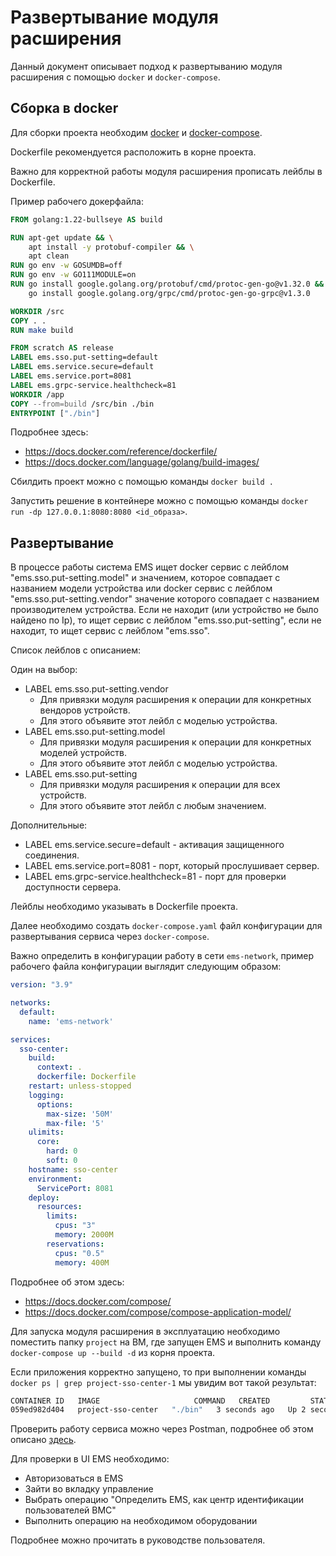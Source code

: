 # Развертывание модуля расширения

Данный документ описывает подход к развертыванию модуля расширения с помощью `docker` и `docker-compose`.

## Сборка в docker

Для сборки проекта необходим [docker](https://docs.docker.com/build/building/packaging/) и [docker-compose](https://docs.docker.com/compose/).

Dockerfile рекомендуется расположить в корне проекта.

Важно для корректной работы модуля расширения прописать лейблы в Dockerfile.

Пример рабочего докерфайла:

```dockerfile
FROM golang:1.22-bullseye AS build

RUN apt-get update && \
    apt install -y protobuf-compiler && \
    apt clean
RUN go env -w GOSUMDB=off
RUN go env -w GO111MODULE=on
RUN go install google.golang.org/protobuf/cmd/protoc-gen-go@v1.32.0 && \
    go install google.golang.org/grpc/cmd/protoc-gen-go-grpc@v1.3.0

WORKDIR /src
COPY . .
RUN make build

FROM scratch AS release
LABEL ems.sso.put-setting=default
LABEL ems.service.secure=default
LABEL ems.service.port=8081
LABEL ems.grpc-service.healthcheck=81
WORKDIR /app
COPY --from=build /src/bin ./bin
ENTRYPOINT ["./bin"]
```

Подробнее здесь:

- <https://docs.docker.com/reference/dockerfile/>
- <https://docs.docker.com/language/golang/build-images/>

Сбилдить проект можно с помощью команды `docker build .`

Запустить решение в контейнере можно с помощью команды `docker run -dp 127.0.0.1:8080:8080 <id_образа>`.

## Развертывание

В процессе работы система EMS ищет docker сервис с лейблом "ems.sso.put-setting.model" и значением, которое совпадает с названием модели устройства или docker сервис с лейблом "ems.sso.put-setting.vendor" значение которого совпадает с названием производителем устройства. Eсли не находит (или устройство не было найдено по Ip), то ищет сервис с лейблом "ems.sso.put-setting", если не находит, то ищет сервис с лейблом "ems.sso".

Список лейблов с описанием:

Один на выбор:

- LABEL ems.sso.put-setting.vendor
  - Для привязки модуля расширения к операции для конкретных вендоров устройств.
  - Для этого объявите этот лейбл с моделью устройства.
- LABEL ems.sso.put-setting.model
  - Для привязки модуля расширения к операции для конкретных моделей устройств.
  - Для этого объявите этот лейбл с моделью устройства.
- LABEL ems.sso.put-setting
  - Для привязки модуля расширения к операции для всех устройств.
  - Для этого объявите этот лейбл с любым значением.

Дополнительные:

- LABEL ems.service.secure=default - активация защищенного соединения.
- LABEL ems.service.port=8081 - порт, который прослушивает сервер.
- LABEL ems.grpc-service.healthcheck=81 - порт для проверки доступности сервера.

Лейблы необходимо указывать в Dockerfile проекта.

Далее необходимо создать `docker-compose.yaml` файл конфигурации для развертывания сервиса через `docker-compose`.

Важно определить в конфигурации работу в сети `ems-network`, пример рабочего файла конфигурации выглядит следующим образом:

```yaml
version: "3.9"

networks:
  default:
    name: 'ems-network'

services:
  sso-center:
    build:
      context: .
      dockerfile: Dockerfile
    restart: unless-stopped
    logging:
      options:
        max-size: '50M'
        max-file: '5'
    ulimits:
      core:
        hard: 0
        soft: 0
    hostname: sso-center
    environment:
      ServicePort: 8081
    deploy:
      resources:
        limits:
          cpus: "3"
          memory: 2000M
        reservations:
          cpus: "0.5"
          memory: 400M
```

Подробнее об этом здесь:

- <https://docs.docker.com/compose/>
- <https://docs.docker.com/compose/compose-application-model/>

Для запуска модуля расширения в эксплуатацию необходимо поместить папку `project` на ВМ, где запущен EMS и выполнить команду `docker-compose up --build -d` из корня проекта.

Если приложения корректно запущено, то при выполнении команды `docker ps | grep project-sso-center-1` мы увидим вот такой результат:

```bash
CONTAINER ID   IMAGE                     COMMAND   CREATED         STATUS         PORTS     NAMES
059ed982d404   project-sso-center   "./bin"   3 seconds ago   Up 2 seconds             project-sso-center-1
```

Проверить работу сервиса можно через Postman, подробнее об этом описано [здесь](https://learning.postman.com/docs/sending-requests/grpc/first-grpc-request/).

Для проверки в UI EMS необходимо:

- Авторизоваться в EMS
- Зайти во вкладку управление
- Выбрать операцию "Определить EMS, как центр идентификации пользователей BMC"
- Выполнить операцию на необходимом оборудовании

Подробнее можно прочитать в руководстве пользователя.
